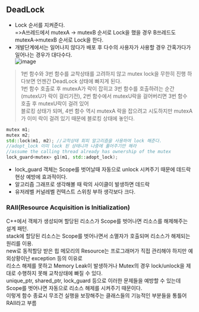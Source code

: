 ## DeadLock
* Lock 순서를 지켜준다.   
	=>A쓰레드에서 mutexA -> mutexB 순서로 Lock을 했을 경우 B쓰레드도 mutexA->mutexB 순서로 Lock을 한다.
* 개발단계에서는 일어나지 않다가 배포 후 다수의 사용자가 사용할 경우 간혹가다가 일어나는 경우가 대다수다.   
![image](https://user-images.githubusercontent.com/68372094/154211715-d8c52185-5d59-4b0d-ad15-2282e2b55f79.png)   
> 1번 함수와 3번 함수를 교착상태를 고려하지 않고 mutex lock을 무한히 진행 하다보면 언젠간 DeadLock 상태에 빠지게 된다.   
> 1번 함수 호출로 후 mutexA가 락이 잡히고 3번 함수를 호출하려는 순간(mutexU가 락이 걸리기전), 2번 함수에서 mutexU락을 걸어버리면 3번 함수 호출 후 mutexU락이 걸려 있어   
> 블로킹 상태가 되며, 4번 함수 역시 mutexA 락을 잡으려고 시도하지만 mutexA가 이미 락이 걸려 있기 때문에 블로킹 상태에 놓인다.
```cpp
mutex m1;
mutex m2;
std::lock(m1, m2); //교착상태 회피 알고리즘을 사용하여 lock 해준다.	
//adopt_lock 이미 lock 된 상태니까 나중에 풀어주기만 해라
//assume the calling thread already has ownership of the mutex
lock_guard<mutex> g1(m1, std::adopt_lock);
```
* lock_guard 객체는 Scope를 벗어날때 자동으로 unlock 시켜주기 때문에 데드락 현상 예방에 효과적이다.
* 알고리즘 그래프로 생각해볼 때 락의 사이클이 발생하면 데드락
* 유저레벨 커널레벨 컨텍스트 스위칭 부하 생각보다 크다. 	
### RAII(Resource Acquisition is Initialization)   
C++에서 객체가 생성되며 할당된 리소스가 Scope를 벗어나면 리소스를 해제해주는 설계 패턴.   
stack에 할당된 리소스는 Scope를 벗어나면서 소멸자가 호출되며 리소스가 해제되는 원리를 이용.   
new로 동적할당 받은 힙 메모리의 Resource는 프로그래머가 직접 관리해야 하지만 예외상황이난 exception 등의 이유로   
리소스 해제를 못하고 Memory Leak이 발생하거나 Mutex의 경우 lock/unlock을 제대로 수행하지 못해 교착상태에 빠질 수 있다.   
unique_ptr, shared_ptr, lock_guard 등으로 이러한 문제들을 예방할 수 있는데 Scope를 벗어나면 자동으로 리소스 해제를 시켜주기 때문이다.   
이렇게 함수 종료시 무조건 실행을 보장해주는 클래스들의 기능적인 부분들을 통틀어 RAII라고 부름
